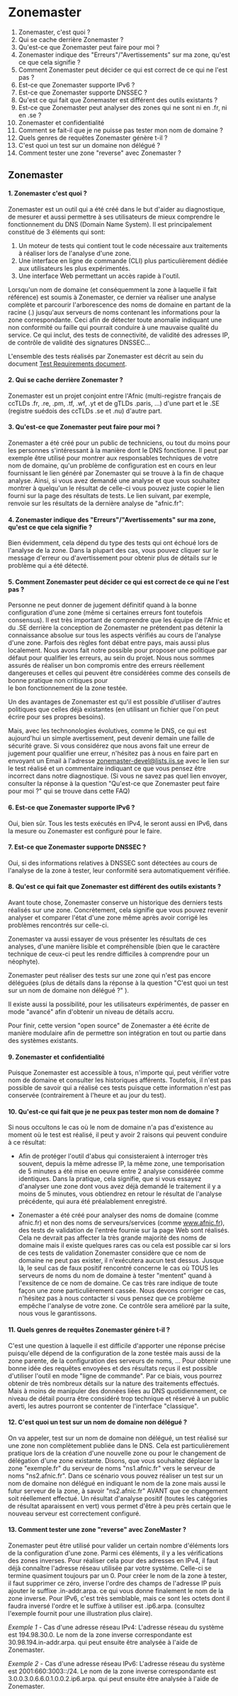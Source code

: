 Zonemaster
==========

1. Zonemaster, c'est quoi ?
2. Qui se cache derrière Zonemaster ?
3. Qu'est-ce que Zonemaster peut faire pour moi ?
4. Zonemaster indique des "Erreurs"/"Avertissements" sur ma zone, qu'est ce que cela signifie ?
5. Comment Zonemaster peut décider ce qui est correct de ce qui ne l'est pas ?
6. Est-ce que Zonemaster supporte IPv6 ?
7. Est-ce que Zonemaster supporte DNSSEC ? 
8. Qu'est ce qui fait que Zonemaster est différent des outils existants ?
9. Est-ce que Zonemaster peut analyser des zones qui ne sont ni en .fr, ni en .se ?
10. Zonemaster et confidentialité
11. Comment se fait-il que je ne puisse pas tester mon nom de domaine ?
12. Quels genres de requêtes Zonemaster génère t-il ?
13. C'est quoi un test sur un domaine non délégué ?
14. Comment tester une zone "reverse" avec Zonemaster ?

Zonemaster
----------

#### 1. Zonemaster c'est quoi ?  

Zonemaster est un outil qui a été créé dans le but d'aider au diagnostique,
de mesurer et aussi permettre à ses utilisateurs de mieux comprendre le
fonctionnement du DNS (Domain Name System). Il est principalement constitué
de 3 éléments qui sont:

 1. Un moteur de tests qui contient tout le code nécessaire aux traitements
    à réaliser lors de l'analyse d'une zone.
 2. Une interface en ligne de commande (CLI) plus particulièrement dédiée
    aux utilisateurs les plus expérimentés.
 3. Une interface Web permettant un accès rapide à l'outil.

Lorsqu'un nom de domaine (et conséquemment la zone à laquelle il fait 
référence) est soumis à Zonemaster, ce dernier va réaliser une analyse 
complète et parcourir l'arborescence des noms de domaine en partant de la 
racine (.) jusqu'aux serveurs de noms contenant les informations pour la 
zone correspondante. Ceci afin de détecter toute anomalie indiquant une 
non conformité ou faille qui pourrait conduire à une mauvaise qualité du
service. Ce qui inclut, des tests de connectivité, de validité des adresses
IP, de contrôle de validité des signatures DNSSEC...

L'ensemble des tests réalisés par Zonemaster est décrit au sein du document
[Test Requirements document](https://github.com/dotse/zonemaster/blob/master/docs/requirements/TestRequirements.md).

#### 2. Qui se cache derrière Zonemaster ?

Zonemaster est un projet conjoint entre l'Afnic (multi-registre français de 
ccTLDs .fr, .re, .pm, .tf, .wf, .yt et de gTLDs .paris, ...) d'une part et
le .SE (registre suédois des ccTLDs .se et .nu) d'autre part.

#### 3. Qu'est-ce que Zonemaster peut faire pour moi ? 

Zonemaster a été créé pour un public de techniciens, ou tout du moins pour
les personnes s'intéressant à la manière dont le DNS fonctionne. Il peut
par exemple être utilisé pour montrer aux responsables techniques de votre 
nom de domaine, qu'un problème de configuration est en cours en leur
fournissant le lien généré par Zonemaster qui se trouve à la fin de chaque 
analyse. Ainsi, si vous avez demandé une analyse et que vous souhaitez
montrer à quelqu'un le résultat de celle-ci vous pouvez juste copier le lien
fourni sur la page des résultats de tests. Le lien suivant, par exemple, 
renvoie sur les résultats de la dernière analyse de "afnic.fr":

#### 4. Zonemaster indique des "Erreurs"/"Avertissements" sur ma zone, qu'est ce que cela signifie ? 

Bien évidemment, cela dépend du type des tests qui ont échoué lors de l'analyse
de la zone. Dans la plupart des cas, vous pouvez cliquer sur le message d'erreur
ou d'avertissement pour obtenir plus de détails sur le problème qui a été détecté.

#### 5. Comment Zonemaster peut décider ce qui est correct de ce qui ne l'est pas ?  

Personne ne peut donner de jugement définitif quand à la bonne configuration
d'une zone (même si certaines erreurs font toutefois consensus). Il est très 
important de comprendre que les équipe de l'Afnic et du .SE derrière la 
conception de Zonemaster ne prétendent pas détenir la connaissance absolue
sur tous les aspects vérifiés au cours de l'analyse d'une zone. Parfois
des règles font débat entre pays, mais aussi plus localement. Nous avons
fait notre possible pour proposer une politique par défaut pour qualifier
les erreurs, au sein du projet. Nous nous sommes assurés de réaliser un bon
compromis entre des erreurs réellement dangereuses et celles qui peuvent
être considérées comme des conseils de bonne pratique non critiques pour  
le bon fonctionnement de la zone testée.

Un des avantages de Zonemaster est qu'il est possible d'utiliser d'autres
politiques que celles déjà existantes (en utilisant un fichier que l'on
peut écrire pour ses propres besoins).

Mais, avec les technonologies évolutives, comme le DNS, ce qui est aujourd'hui
un simple avertissement, peut devenir demain une faille de sécurité grave. Si
vous considérez que nous avons fait une erreur de jugement pour qualifier une
erreur, n'hésitez pas à nous en faire part en envoyant un Email à l'adresse
zonemaster-devel@lists.iis.se avec le lien sur le test réalisé et un commentaire
indiquant ce que vous pensez être incorrect dans notre diagnostique. (Si vous
ne savez pas quel lien envoyer, consulter la réponse à la question "Qu'est-ce 
que Zonemaster peut faire pour moi ?" qui se trouve dans cette FAQ)

#### 6. Est-ce que Zonemaster supporte IPv6 ? 

Oui, bien sûr. Tous les tests exécutés en IPv4, le seront aussi en IPv6, dans
la mesure ou Zonemaster est configuré pour le faire.

#### 7. Est-ce que Zonemaster supporte DNSSEC ?  

Oui, si des informations relatives à DNSSEC sont détectées au cours de l'analyse
de la zone à tester, leur conformité sera automatiquement vérifiée.

#### 8. Qu'est ce qui fait que Zonemaster est différent des outils existants ?  

Avant toute chose, Zonemaster conserve un historique des derniers tests 
réalisés sur une zone. Concrètement, cela signifie que vous pouvez revenir
analyser et comparer l'état d'une zone même après avoir corrigé les problèmes
rencontrés sur celle-ci.

Zonemaster va aussi essayer de vous présenter les résultats de ces analyses,
d'une manière lisible et compréhensible (bien que le caractère technique
de ceux-ci peut les rendre difficiles à comprendre pour un néophyte).

Zonemaster peut réaliser des tests sur une zone qui n'est pas encore
déléguées (plus de détails dans la réponse à la question "C'est quoi un test
sur un nom de domaine non délégué ?" ).

Il existe aussi la possibilité, pour les utilisateurs expérimentés, de
passer en mode "avancé" afin d'obtenir un niveau de détails accru.

Pour finir, cette version "open source" de Zonemaster a été écrite de
manière modulaire afin de permettre son intégration en tout ou partie dans
des systèmes existants.

#### 9. Zonemaster et confidentialité  

Puisque Zonemaster est accessible à tous, n'importe qui, peut vérifier
votre nom de domaine et consulter les historiques afférents. Toutefois, il
n'est pas possible de savoir qui a réalisé ces tests puisque cette information
n'est pas conservée (contrairement à l'heure et au jour du test).

#### 10. Qu'est-ce qui fait que je ne peux pas tester mon nom de domaine ? 

Si nous occultons le cas où le nom de domaine n'a pas d'existence au moment 
où le test est réalisé, il peut y avoir 2 raisons qui peuvent conduire à ce
résultat:

 - Afin de protéger l'outil d'abus qui consisteraient à interroger très souvent,
   depuis la même adresse IP, la même zone, une temporisation de 5 minutes a été
   mise en oeuvre entre 2 analyse considérée comme identiques. Dans la pratique,
   cela signifie, que si vous essayez d'analyser une zone dont vous avez déjà
   demandé le traitement il y a moins de 5 minutes, vous obtiendrez en retour
   le résultat de l'analyse précédente, qui aura été préalablement enregistré.

 - Zonemaster a été créé pour analyser des noms de domaine (comme afnic.fr) et
   non des noms de serveurs/services (comme www.afnic.fr), des tests de validation
   de l'entrée fournie sur la page Web sont réalisés. Cela ne devrait pas affecter
   la très grande majorité des noms de domaine mais il existe quelques rares cas
   ou cela est possible car si lors de ces tests de validation Zonemaster considère
   que ce nom de domaine ne peut pas exister, il n'exécutera aucun test dessus.
   Jusque là, le seul cas de faux positif rencontré concerne le cas où TOUS les
   serveurs de noms du nom de domaine à tester "mentent" quand à l'exsitence de
   ce nom de domaine. Ce cas très rare indique de toute façon une zone 
   particulièrement cassée. Nous devons corriger ce cas, n'hésitez pas à nous
   contacter si vous pensez que ce problème empêche l'analyse de votre zone.
   Ce contrôle sera amélioré par la suite, nous vous le garantissons.

#### 11. Quels genres de requêtes Zonemaster génère t-il ?

C'est une question à laquelle il est difficile d'apporter une réponse précise
puisqu'elle dépend de la configuration de la zone testée mais aussi de la zone
parente, de la configuration des serveurs de noms, ... Pour obtenir une bonne
idée des requêtes envoyées et des résultats reçus il est possible d'utiliser 
l'outil en mode "ligne de commande". Par ce biais, vous pourrez obtenir de 
très nombreux détails sur la nature des traitements effectués. Mais à moins 
de manipuler des données liées au DNS quotidiennement, ce niveau de détail 
pourra être considéré trop technique et réservé à un public averti, les autres 
pourront se contenter de l'interface "classique".

#### 12. C'est quoi un test sur un nom de domaine non délégué ? 

On va appeler, test sur un nom de domaine non délégué, un test réalisé sur
une zone non complètement publiée dans le DNS. Cela est particulièrement
pratique lors de la création d'une nouvelle zone ou pour le changement de
délégation d'une zone existante. Disons, que vous souhaitez déplacer la zone
"exemple.fr" du serveur de noms "ns1.afnic.fr" vers le serveur de noms 
"ns2.afnic.fr". Dans ce scénario vous pouvez réaliser un test sur un nom de 
domaine non délégué en indiquant le nom de la zone mais aussi le futur serveur
de la zone, à savoir "ns2.afnic.fr" AVANT que ce changement soit réellement 
effectué. Un résultat d'analyse positif (toutes les catégories de résultat
aparaissent en vert) vous permet d'être à peu près certain que le nouveau 
serveur est correctement configuré. 

#### 13. Comment tester une zone "reverse" avec ZoneMaster ?

Zonemaster peut être utilisé pour valider un certain nombre d'éléments lors
de la configuration d'une zone. Parmi ces éléments, il y a les vérifications
des zones inverses. Pour réaliser cela pour des adresses en IPv4, il faut
déjà connaître l'adresse réseau utilisée par votre système. Celle-ci se
termine quasiment toujours par un 0. Pour créer le nom de la zone à tester,
il faut supprimer ce zéro, inverse l'ordre des champs de l'adresse IP puis
ajouter le suffixe .in-addr.arpa. ce qui vous donne finalement le nom de 
la zone inverse.
Pour IPv6, c'est très semblable, mais ce sont les octets dont il faudra
inversé l'ordre et le suffixe à utiliser est .ip6.arpa. (consultez l'exemple 
fournit pour une illustration plus claire).

 *Exemple 1* - Cas d'une adresse réseau IPv4: L'adresse réseau du système est
194.98.30.0. Le nom de la zone inverse correspondante est 30.98.194.in-addr.arpa.
qui peut ensuite être analysée à l'aide de Zonemaster.

 *Exemple 2* - Cas d'une adresse réseau IPv6: L'adresse réseau du système est
2001:660:3003::/24. Le nom de la zone inverse correspondante est 
3.0.0.3.0.6.6.0.1.0.0.2.ip6.arpa. qui peut ensuite être analysée à l'aide de Zonemaster.

